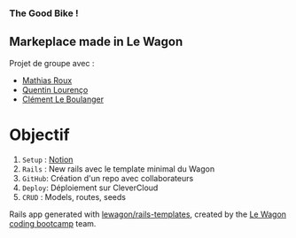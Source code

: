 ### The Good Bike !

## Markeplace made in Le Wagon

Projet de groupe avec :
 - [Mathias Roux](https://github.com/MathiaSRoux)
 - [Quentin Lourenço](https://github.com/qlourenco)
 - [Clément Le Boulanger](https://github.com/ClementLeBoulanger)

# Objectif
1. `Setup` : [Notion](https://www.notion.so/Project-The-Good-Bike-c3ba94b93e4a4dfb9c55d8cdf3a5051f)
2. `Rails` : New rails avec le template minimal du Wagon
3. `GitHub`: Création d'un repo avec collaborateurs
4. `Deploy`: Déploiement sur CleverCloud
5. `CRUD`  : Models, routes, seeds

Rails app generated with [lewagon/rails-templates](https://github.com/lewagon/rails-templates), created by the [Le Wagon coding bootcamp](https://www.lewagon.com) team.
